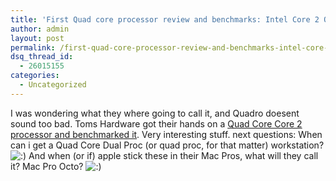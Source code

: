 ```yaml
---
title: 'First Quad core processor review and benchmarks: Intel Core 2 Quadro'
author: admin
layout: post
permalink: /first-quad-core-processor-review-and-benchmarks-intel-core-2-quadro/
dsq_thread_id:
  - 26015155
categories:
  - Uncategorized
---
```

I was wondering what they where going to call it, and Quadro doesent sound too bad. Toms Hardware got their hands on a [Quad Core Core 2 processor and benchmarked it][1]. Very interesting stuff. next questions: When can i get a Quad Core Dual Proc (or quad proc, for that matter) workstation? <img src="http://blog.lotas-smartman.net/wp-includes/images/smilies/icon_smile.gif" alt=":)" class="wp-smiley" /> And when (or if) apple stick these in their Mac Pros, what will they call it? Mac Pro Octo? <img src="http://blog.lotas-smartman.net/wp-includes/images/smilies/icon_smile.gif" alt=":)" class="wp-smiley" />

 [1]: http://www.tomshardware.com/2006/09/10/four_cores_on_the_rampage/